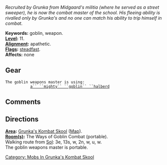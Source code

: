 *Recruited by Grunka from Midgaard's militia (where he served as a
street sweeper), he is now the combat master of the school. His fleeing
ability is rivalled only by Grunka's and no one can match his ability to
trip himself in combat.*

**Keywords:** goblin, weapon.  
**[Level](Level.md "wikilink"):** 11.  
**[Alignment](Alignment.md "wikilink"):** apathetic.  
**[Flags](:Category:_Mob_Types.md "wikilink"):**
[steadfast](Sentinel_Mobs.md "wikilink").  
**Affects:** none  

## Gear

`The goblin weapons master is using:`  
<wielded>`           `[`a`` ``mighty`` ``goblin`` ``halberd`](Mighty_Goblin_Halberd.md "wikilink")

## Comments

## Directions

**[Area](:Category:_Areas.md "wikilink"):** [Grunka's Kombat
Skool](:Category:_Grunka's_Kombat_Skool.md "wikilink")
([Map](Grunka's_Kombat_Skool_Map.md "wikilink")).  
**[Room(s)](:Category:_Rooms.md "wikilink"):** The Ways of Goblin Combat
(portable).  
Walking route from [Sol](Sol.md "wikilink"): 3e, 13s, w, 2n, w, u, w.  
The goblin weapons master is portable.  

[Category: Mobs In Grunka's Kombat
Skool](Category:_Mobs_In_Grunka's_Kombat_Skool "wikilink")
